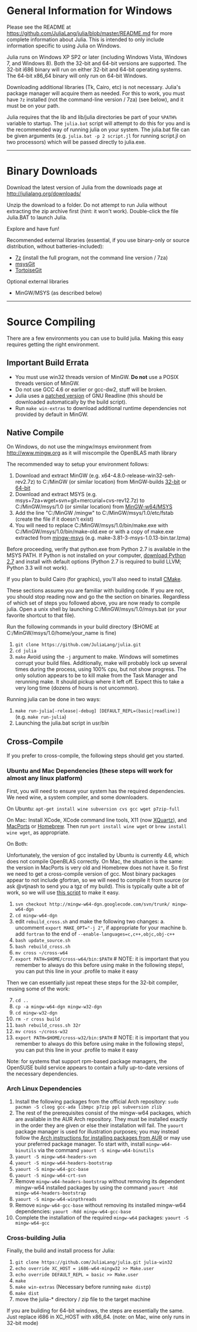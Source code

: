 General Information for Windows
===============================

Please see the README at https://github.com/JuliaLang/julia/blob/master/README.md for more complete information about Julia. This is intended to only include information specific to using Julia on Windows.

Julia runs on Windows XP SP2 or later (including Windows Vista, Windows 7, and Windows 8). Both the 32-bit and 64-bit versions are supported. The 32-bit i686 binary will run on either 32-bit and 64-bit operating systems. The 64-bit x86_64 binary will only run on 64-bit Windows.

Downloading additional libraries (Tk, Cairo, etc) is not necessary. Julia's package manager will acquire them as needed. For this to work, you must have `7z` installed (not the command-line version / 7za) (see below), and it must be on your path.

Julia requires that the lib and lib/julia directories be part of your `%PATH%` variable to startup. The `julia.bat` script will attempt to do this for you and is the recommended way of running julia on your system. The julia.bat file can be given arguments (e.g. `julia.bat -p 2 script.jl` for running script.jl on two processors) which will be passed directly to julia.exe.

___________________________________________________
Binary Downloads
================

Download the latest version of Julia from the downloads page at http://julialang.org/downloads/

Unzip the download to a folder. Do not attempt to run Julia without extracting the zip archive first (hint: it won't work). Double-click the file Julia.BAT to launch Julia.

Explore and have fun!

Recommended external libraries (essential, if you use binary-only or source distribution, without batteries-included):

 - [7z](http://www.7-zip.org/download.html) (install the full program, not the command line version / 7za)
 - [msysGit](https://code.google.com/p/msysgit/downloads/list)
 - [TortoiseGit](https://code.google.com/p/tortoisegit/wiki/Download)

Optional external libraries

 - MinGW/MSYS (as described below)

___________________________________________________
Source Compiling
================

There are a few environments you can use to build julia. Making this easy requires getting the right environment.

Important Build Errata
----------------------

- You must use win32 threads version of MinGW. **Do not** use a POSIX threads version of MinGW.
- Do not use GCC 4.6 or earlier or gcc-dw2, stuff will be broken.
- Julia uses a [patched version](http://github.com/JuliaLang/readline/tarball/master)
  of GNU Readline (this should be downloaded automatically by the build script).
- Run `make win-extras` to download additional runtime dependencies not provided by default in MinGW.


Native Compile
--------------

On Windows, do not use the mingw/msys environment from http://www.mingw.org as it will miscompile the OpenBLAS math library

The recommended way to setup your environment follows:

1. Download and extract MinGW (e.g. x64-4.8.0-release-win32-seh-rev2.7z) to C:/MinGW (or similar location) from
MinGW-builds [32-bit](http://sourceforge.net/projects/mingwbuilds/files/host-windows/releases/4.8.0/32-bit/threads-win32/sjlj/)
or [64-bit](http://sourceforge.net/projects/mingwbuilds/files/host-windows/releases/4.8.0/64-bit/threads-win32/seh/) 
2. Download and extract MSYS (e.g. msys+7za+wget+svn+git+mercurial+cvs-rev12.7z) to C:/MinGW/msys/1.0 (or similar location) from [MinGW-w64/MSYS](http://sourceforge.net/projects/mingwbuilds/files/external-binary-packages/)
3. Add the line "C:/MinGW /mingw" to C:/MinGW/msys/1.0/etc/fstab (create the file if it doesn't exist)
4. You will need to replace C:/MinGW/msys/1.0/bin/make.exe with C:/MinGW/msys/1.0/bin/make-old.exe or with a copy of make.exe extracted from [mingw-msys](http://sourceforge.net/projects/mingw/files/MSYS/Base/make/make-3.81-3/) (e.g. make-3.81-3-msys-1.0.13-bin.tar.lzma)

Before proceeding, verify that python.exe from Python 2.7 is available in the MSYS PATH. If Python is not installed on your computer, [download Python 2.7](http://www.python.org/download/releases/2.7.5/) and install with default options (Python 2.7 is required to build LLVM; Python 3.3 will not work).

If you plan to build Cairo (for graphics), you'll also need to install [CMake](http://www.cmake.org/cmake/resources/software.html).

These sections assume you are familiar with building code. If you are not, you should stop reading now and go the the section on binaries. Regardless of which set of steps you followed above, you are now ready to compile julia. Open a unix shell by launching C:/MinGW/msys/1.0/msys.bat (or your favorite shortcut to that file). 

Run the following commands in your build directory ($HOME at C:/MinGW/msys/1.0/home/your_name is fine)

1. `git clone https://github.com/JuliaLang/julia.git`
2. `cd julia`
3. `make` Avoid using the `-j` argument to make. Windows will sometimes corrupt your build files. Additionally, make will probably lock up several times during the process, using 100% cpu, but not show progress. The only solution appears to be to kill make from the Task Manager and rerunning make. It should pickup where it left off. Expect this to take a very long time (dozens of hours is not uncommon).

Running julia can be done in two ways:

1. `make run-julia[-release|-debug] [DEFAULT_REPL=(basic|readline)]` (e.g. `make run-julia`)
2. Launching the julia.bat script in usr/bin

Cross-Compile
-------------

If you prefer to cross-compile, the following steps should get you started.

### Ubuntu and Mac Dependencies (these steps will work for almost any linux platform)

First, you will need to ensure your system has the required dependencies. We need wine, a system compiler, and some downloaders.

On Ubuntu: ```apt-get install wine subversion cvs gcc wget p7zip-full```

On Mac: Install XCode, XCode command line tools, X11 (now [XQuartz](http://xquartz.macosforge.org/)),
and [MacPorts](http://www.macports.org/install.php) or [Homebrew](http://mxcl.github.io/homebrew/).
Then run ```port install wine wget``` or ```brew install wine wget```, as appropriate.

On Both:

Unfortunately, the version of gcc installed by Ubuntu is currently 4.6, which does not compile OpenBLAS correctly.
On Mac, the situation is the same: the version in MacPorts is very old and Homebrew does not have it. So first we need to get
a cross-compile version of gcc. Most binary packages appear to not include gfortran, so we will need to compile it
from source (or ask @vtjnash to send you a tgz of my build). This is typically quite a bit of work, so we will use
[this script](https://code.google.com/p/mingw-w64-dgn/) to make it easy. 

1. `svn checkout http://mingw-w64-dgn.googlecode.com/svn/trunk/ mingw-w64-dgn`
2. `cd mingw-w64-dgn`
3. edit `rebuild_cross.sh` and make the following two changes:
  a. uncomment `export MAKE_OPT="-j 2"`, if appropriate for your machine
  b. add `fortran` to the end of `--enable-languages=c,c++,objc,obj-c++`
5. `bash update_source.sh`
4. `bash rebuild_cross.sh`
5. `mv cross ~/cross-w64`
6. `export PATH=$HOME/cross-w64/bin:$PATH` # NOTE: it is important that you remember to always do this before using make in the following steps!, you can put this line in your .profile to make it easy

Then we can essentially just repeat these steps for the 32-bit compiler, reusing some of the work:

7. `cd ..`
8. `cp -a mingw-w64-dgn mingw-w32-dgn`
9. `cd mingw-w32-dgn`
10. `rm -r cross build`
11. `bash rebuild_cross.sh 32r`
12. `mv cross ~/cross-w32`
13. `export PATH=$HOME/cross-w32/bin:$PATH` # NOTE: it is important that you remember to always do this before using make in the following steps!, you can put this line in your .profile to make it easy

Note: for systems that support rpm-based package managers, the OpenSUSE build service appears to contain a fully up-to-date versions of the necessary dependencies.

### Arch Linux Dependencies

1. Install the following packages from the official Arch repository:
`sudo pacman -S cloog gcc-ada libmpc p7zip ppl subversion zlib`
2. The rest of the prerequisites consist of the mingw-w64 packages, which are available in the AUR Arch repository. They must be installed exactly in the order they are given or else their installation will fail. The `yaourt` package manager is used for illustration purposes; you may instead follow the [Arch instructions for installing packages from AUR](https://wiki.archlinux.org/index.php/Arch_User_Repository#Installing_packages) or may use your preferred package manager. To start with, install `mingw-w64-binutils` via the command
`yaourt -S mingw-w64-binutils`
3. `yaourt -S mingw-w64-headers-svn`
4. `yaourt -S mingw-w64-headers-bootstrap`
5. `yaourt -S mingw-w64-gcc-base`
6. `yaourt -S mingw-w64-crt-svn`
7. Remove `mingw-w64-headers-bootstrap` without removing its dependent mingw-w64 installed packages by using the command
`yaourt -Rdd mingw-w64-headers-bootstrap`
8. `yaourt -S mingw-w64-winpthreads`
9. Remove `mingw-w64-gcc-base` without removing its installed mingw-w64 dependencies:
`yaourt -Rdd mingw-w64-gcc-base`
10. Complete the installation of the required `mingw-w64` packages:
`yaourt -S mingw-w64-gcc`

### Cross-building Julia

Finally, the build and install process for Julia:

1. `git clone https://github.com/JuliaLang/julia.git julia-win32`
2. `echo override XC_HOST = i686-w64-mingw32 >> Make.user`
3. `echo override DEFAULT_REPL = basic >> Make.user`
4. `make`
5. `make win-extras` (Necessary before running `make dist`p)
4. `make dist`
6. move the julia-* directory / zip file to the target machine

If you are building for 64-bit windows, the steps are essentially the same. Just replace i686 in XC_HOST with x86_64. (note: on Mac, wine only runs in 32-bit mode)
